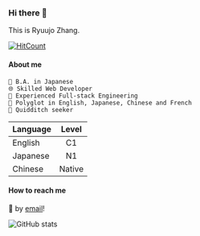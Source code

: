 ### Hi there 👋

This is Ryuujo Zhang.

[![HitCount](https://img.shields.io/endpoint?url=https%3A%2F%2Fhits.dwyl.com%2Fed-25519%2Fed-25519.svg%3Fstyle%3Dflat%26show%3Dunique&style=for-the-badge&logo=github&logoColor=white&logoWidth=20&label=REACHED&message=UV)](http://hits.dwyl.com/ed-25519/ed-25519)

#### About me

```
📖 B.A. in Japanese
🌐 Skilled Web Developer
📅 Experienced Full-stack Engineering
💬 Polyglot in English, Japanese, Chinese and French
🤔 Quidditch seeker
```

 | Language | Level |
 |:---------|:-------:|
 | English  | C1 |
 | Japanese | N1 |
 | Chinese  | Native |

#### How to reach me

📮 by [email](mailto:me@ryuujo.com)!

![GitHub stats](https://github-readme-stats.vercel.app/api?username=ryuujo1573)
